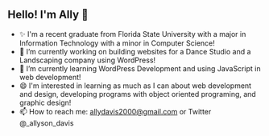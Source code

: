 ## Hello! I'm Ally 👋

- ✨ I'm a recent graduate from Florida State University with a major in Information Technology with a minor in Computer Science!
- 🔭 I’m currently working on building websites for a Dance Studio and a Landscaping company using WordPress!
- 🌱 I’m currently learning WordPress Development and using JavaScript in web development!
- 😄 I'm interested in learning as much as I can about web development and design, developing programs with object oriented programing, and graphic design! 
- 📫 How to reach me: allydavis2000@gmail.com or Twitter @_allyson_davis
